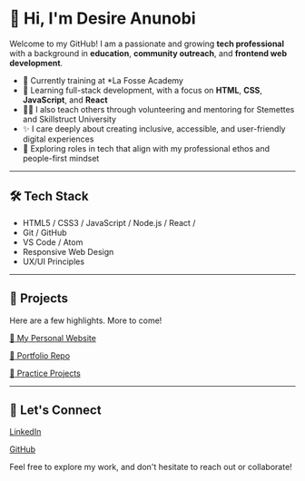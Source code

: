 # :wave: Hi, I'm Desire Anunobi
Welcome to my GitHub! I am a passionate and growing **tech professional** with a background in **education**, **community outreach**, and **frontend web development**.

- :seedling: Currently training at *La Fosse Academy
- :brain: Learning full-stack development, with a focus on **HTML**, **CSS**, **JavaScript**, and **React**
- 👩‍🏫 I also teach others through volunteering and mentoring for Stemettes and Skillstruct University
- :sparkles: I care deeply about creating inclusive, accessible, and user-friendly digital experiences
- :briefcase: Exploring roles in tech that align with my professional ethos and people-first mindset
---
## 🛠️ Tech Stack
- HTML5 / CSS3 / JavaScript / Node.js / React / 
- Git / GitHub
- VS Code / Atom
- Responsive Web Design
- UX/UI Principles 
---
## :rocket: Projects
Here are a few highlights. More to come!

[:art: My Personal Website](https://desireanunobi.github.io/my-personal-website/)

[:briefcase: Portfolio Repo](https://github.com/desireanunobi/my-personal-website)

[:test_tube: Practice Projects](https://github.com/DesireAnunobi/tech-enthusiasts)

---
## :loudspeaker: Let's Connect
[LinkedIn](https://www.linkedin.com/in/desire-anunobi/)

[GitHub](https://github.com/desireanunobi)

Feel free to explore my work, and don't hesitate to reach out or collaborate!

